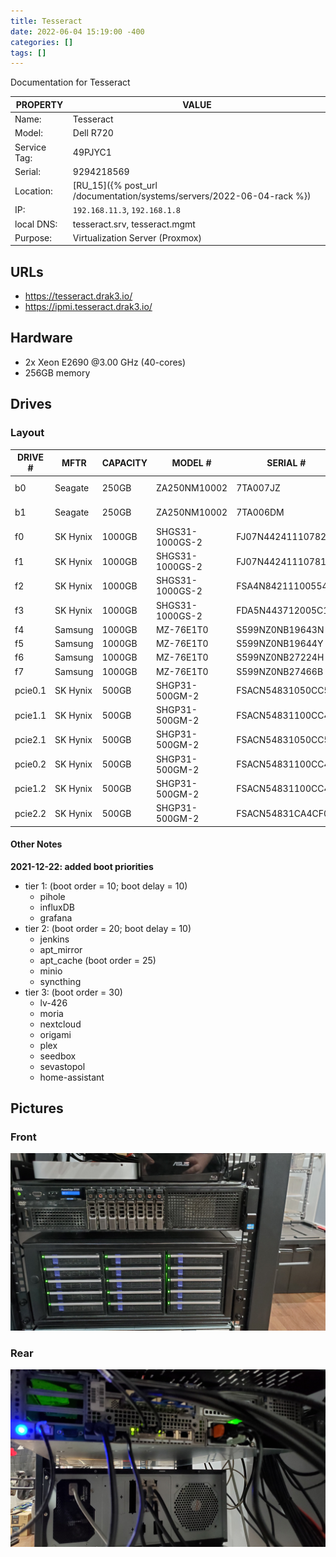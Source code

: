 ```yaml
---
title: Tesseract
date: 2022-06-04 15:19:00 -400
categories: []
tags: []
---
```


Documentation for Tesseract

| PROPERTY     | VALUE                                                                  |
| ------------ | ---------------------------------------------------------------------- |
| Name:        | Tesseract                                                              |
| Model:       | Dell R720                                                              |
| Service Tag: | 49PJYC1                                                                |
| Serial:      | 9294218569                                                             |
| Location:    | [RU_15]({% post_url /documentation/systems/servers/2022-06-04-rack %}) |
| IP:          | `192.168.11.3`, `192.168.1.8`                                          |
| local DNS:   | tesseract.srv, tesseract.mgmt                                          |
| Purpose:     | Virtualization Server (Proxmox)                                        |

## URLs

- https://tesseract.drak3.io/
- https://ipmi.tesseract.drak3.io/

## Hardware

- 2x Xeon E2690 @3.00 GHz (40-cores)
- 256GB memory

## Drives

### Layout

| DRIVE # | MFTR     | CAPACITY | MODEL #         | SERIAL #          | POOL         |
| ------- | -------- | -------- | --------------- | ----------------- | ------------ |
| b0      | Seagate  | 250GB    | ZA250NM10002    | 7TA007JZ          | rpool (boot) |
| b1      | Seagate  | 250GB    | ZA250NM10002    | 7TA006DM          | rpool (boot) |
| f0      | SK Hynix | 1000GB   | SHGS31-1000GS-2 | FJ07N44241110782E | tank         |
| f1      | SK Hynix | 1000GB   | SHGS31-1000GS-2 | FJ07N442411107810 | tank         |
| f2      | SK Hynix | 1000GB   | SHGS31-1000GS-2 | FSA4N84211100554W | tank         |
| f3      | SK Hynix | 1000GB   | SHGS31-1000GS-2 | FDA5N443712005C1H | tank         |
| f4      | Samsung  | 1000GB   | MZ-76E1T0       | S599NZ0NB19643N   | tank         |
| f5      | Samsung  | 1000GB   | MZ-76E1T0       | S599NZ0NB19644Y   | tank         |
| f6      | Samsung  | 1000GB   | MZ-76E1T0       | S599NZ0NB27224H   | tank         |
| f7      | Samsung  | 1000GB   | MZ-76E1T0       | S599NZ0NB27466B   | tank         |
| pcie0.1 | SK Hynix | 500GB    | SHGP31-500GM-2  | FSACN54831050CC5L | nvme_pool    |
| pcie1.1 | SK Hynix | 500GB    | SHGP31-500GM-2  | FSACN54831100CC40 | nvme_pool    |
| pcie2.1 | SK Hynix | 500GB    | SHGP31-500GM-2  | FSACN54831050CC5I | nvme_pool    |
| pcie0.2 | SK Hynix | 500GB    | SHGP31-500GM-2  | FSACN54831100CC46 | nvme_pool    |
| pcie1.2 | SK Hynix | 500GB    | SHGP31-500GM-2  | FSACN54831100CC4O | nvme_pool    |
| pcie2.2 | SK Hynix | 500GB    | SHGP31-500GM-2  | FSACN54831CA4CF0D | nvme_pool    |

#### Other Notes

**2021-12-22: added boot priorities**

- tier 1: (boot order = 10; boot delay = 10)
  - pihole
  - influxDB
  - grafana
- tier 2: (boot order = 20; boot delay = 10)
  - jenkins
  - apt_mirror
  - apt_cache (boot order = 25)
  - minio
  - syncthing
- tier 3: (boot order = 30)
  - lv-426
  - moria
  - nextcloud
  - origami
  - plex
  - seedbox
  - sevastopol
  - home-assistant

## Pictures

### Front

![switches, PoE, and shelf](/assets/rack_03_server.jpg)

### Rear

![tesseract rear](/assets/tesseract_rear.jpg)
